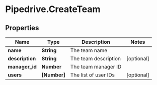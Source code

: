 # Pipedrive.CreateTeam

## Properties

Name | Type | Description | Notes
------------ | ------------- | ------------- | -------------
**name** | **String** | The team name | 
**description** | **String** | The team description | [optional] 
**manager_id** | **Number** | The team manager ID | 
**users** | **[Number]** | The list of user IDs | [optional] 


